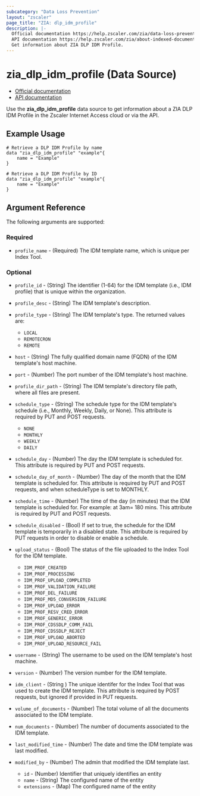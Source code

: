```yaml
---
subcategory: "Data Loss Prevention"
layout: "zscaler"
page_title: "ZIA: dlp_idm_profile"
description: |-
  Official documentation https://help.zscaler.com/zia/data-loss-prevention#/idmprofile-get
  API documentation https://help.zscaler.com/zia/about-indexed-document-match
  Get information about ZIA DLP IDM Profile.
---
```


# zia_dlp_idm_profile (Data Source)

* [Official documentation](https://help.zscaler.com/zia/data-loss-prevention#/idmprofile-get)
* [API documentation](https://help.zscaler.com/zia/about-indexed-document-match)

Use the **zia_dlp_idm_profile** data source to get information about a ZIA DLP IDM Profile in the Zscaler Internet Access cloud or via the API.

## Example Usage

```hcl
# Retrieve a DLP IDM Profile by name
data "zia_dlp_idm_profile" "example"{
    name = "Example"
}
```

```hcl
# Retrieve a DLP IDM Profile by ID
data "zia_dlp_idm_profile" "example"{
    name = "Example"
}
```

## Argument Reference

The following arguments are supported:

### Required

* `profile_name` - (Required) The IDM template name, which is unique per Index Tool.

### Optional

* `profile_id` - (String) The identifier (1-64) for the IDM template (i.e., IDM profile) that is unique within the organization.
* `profile_desc` - (String) The IDM template's description.
* `profile_type` - (String) The IDM template's type. The returned values are:
  * `LOCAL`
  * `REMOTECRON`
  * `REMOTE`
* `host` - (String) The fully qualified domain name (FQDN) of the IDM template's host machine.
* `port` - (Number) The port number of the IDM template's host machine.
* `profile_dir_path` - (String) The IDM template's directory file path, where all files are present.
* `schedule_type` - (String) The schedule type for the IDM template's schedule (i.e., Monthly, Weekly, Daily, or None). This attribute is required by PUT and POST requests.
  * `NONE`
  * `MONTHLY`
  * `WEEKLY`
  * `DAILY`
* `schedule_day` - (Number) The day the IDM template is scheduled for. This attribute is required by PUT and POST requests.
* `schedule_day_of_month` - (Number) The day of the month that the IDM template is scheduled for. This attribute is required by PUT and POST requests, and when scheduleType is set to MONTHLY.
* `schedule_time` - (Number) The time of the day (in minutes) that the IDM template is scheduled for. For example: at 3am= 180 mins. This attribute is required by PUT and POST requests.
* `schedule_disabled` - (Bool) If set to true, the schedule for the IDM template is temporarily in a disabled state. This attribute is required by PUT requests in order to disable or enable a schedule.
* `upload_status` - (Bool) The status of the file uploaded to the Index Tool for the IDM template.
  * `IDM_PROF_CREATED`
  * `IDM_PROF_PROCESSING`
  * `IDM_PROF_UPLOAD_COMPLETED`
  * `IDM_PROF_VALIDATION_FAILURE`
  * `IDM_PROF_DEL_FAILURE`
  * `IDM_PROF_MD5_CONVERSION_FAILURE`
  * `IDM_PROF_UPLOAD_ERROR`
  * `IDM_PROF_RESV_CRED_ERROR`
  * `IDM_PROF_GENERIC_ERROR`
  * `IDM_PROF_CDSSDLP_COMM_FAIL`
  * `IDM_PROF_CDSSDLP_REJECT`
  * `IDM_PROF_UPLOAD_ABORTED`
  * `IDM_PROF_UPLOAD_RESOURCE_FAIL`

* `username` - (String) The username to be used on the IDM template's host machine.
* `version` - (Number) The version number for the IDM template.
* `idm_client` - (String ) The unique identifer for the Index Tool that was used to create the IDM template. This attribute is required by POST requests, but ignored if provided in PUT requests.
* `volume_of_documents` - (Number) The total volume of all the documents associated to the IDM template.
* `num_documents` - (Number) The number of documents associated to the IDM template.
* `last_modified_time` - (Number) The date and time the IDM template was last modified.
* `modified_by` - (Number) The admin that modified the IDM template last.
  * `id` - (Number) Identifier that uniquely identifies an entity
  * `name` - (String) The configured name of the entity
  * `extensions` - (Map) The configured name of the entity
